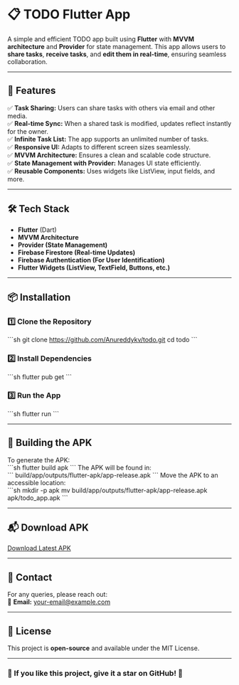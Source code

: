 # 📋 TODO Flutter App  

A simple and efficient TODO app built using **Flutter** with **MVVM architecture** and **Provider** for state management. This app allows users to **share tasks**, **receive tasks**, and **edit them in real-time**, ensuring seamless collaboration.  

---

## 🚀 Features  

✅ **Task Sharing:** Users can share tasks with others via email and other media.  
✅ **Real-time Sync:** When a shared task is modified, updates reflect instantly for the owner.  
✅ **Infinite Task List:** The app supports an unlimited number of tasks.  
✅ **Responsive UI:** Adapts to different screen sizes seamlessly.  
✅ **MVVM Architecture:** Ensures a clean and scalable code structure.  
✅ **State Management with Provider:** Manages UI state efficiently.  
✅ **Reusable Components:** Uses widgets like ListView, input fields, and more.  

---

## 🛠 Tech Stack  

- **Flutter** (Dart)  
- **MVVM Architecture**  
- **Provider (State Management)**  
- **Firebase Firestore (Real-time Updates)**  
- **Firebase Authentication (For User Identification)**  
- **Flutter Widgets (ListView, TextField, Buttons, etc.)**  

---
## 📦 Installation  

### 1️⃣ Clone the Repository  
\`\`\`sh
git clone https://github.com/Anureddykv/todo.git
cd todo
\`\`\`

### 2️⃣ Install Dependencies  
\`\`\`sh
flutter pub get
\`\`\`

### 3️⃣ Run the App  
\`\`\`sh
flutter run
\`\`\`

---

## 🔨 Building the APK  

To generate the APK:  
\`\`\`sh
flutter build apk
\`\`\`
The APK will be found in:  
\`\`\`
build/app/outputs/flutter-apk/app-release.apk
\`\`\`
Move the APK to an accessible location:  
\`\`\`sh
mkdir -p apk
mv build/app/outputs/flutter-apk/app-release.apk apk/todo_app.apk
\`\`\`

---

## 📬 Download APK  

[Download Latest APK](https://github.com/Anureddykv/todo/raw/app-release.apk)

---

## 📧 Contact  
For any queries, please reach out:  
📩 **Email:** your-email@example.com  

---

## 📝 License  
This project is **open-source** and available under the MIT License.  

---

### **🌟 If you like this project, give it a star on GitHub! 🌟**  

